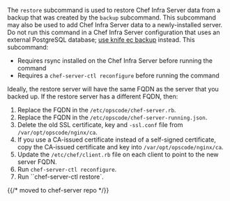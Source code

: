 The `restore` subcommand is used to restore Chef Infra Server data from
a backup that was created by the `backup` subcommand. This subcommand
may also be used to add Chef Infra Server data to a newly-installed
server. Do not run this command in a Chef Infra Server configuration that uses an external PostgreSQL database; [use knife ec backup](https://github.com/chef/knife-ec-backup) instead. This subcommand:

- Requires rsync installed on the Chef Infra Server before running the command
- Requires a `chef-server-ctl reconfigure` before running the command

Ideally, the restore server will have the same FQDN as the server that you backed up. If the restore server has a different FQDN, then:

1. Replace the FQDN in the `/etc/opscode/chef-server.rb`.
2. Replace the FQDN in the `/etc/opscode/chef-server-running.json`.
3. Delete the old SSL certificate, key and `-ssl.conf` file from `/var/opt/opscode/nginx/ca`.
4. If you use a CA-issued certificate instead of a self-signed certificate, copy the CA-issued certificate and key into `/var/opt/opscode/nginx/ca`.
5. Update the `/etc/chef/client.rb` file on each client to point to the new server FQDN.
6. Run `chef-server-ctl reconfigure`.
7. Run ``chef-server-ctl restore`.


{{/* moved to chef-server repo */}}

